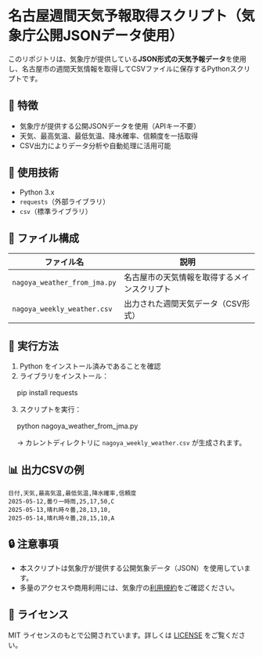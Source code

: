 # 名古屋週間天気予報取得スクリプト（気象庁公開JSONデータ使用）

このリポジトリは、気象庁が提供している**JSON形式の天気予報データ**を使用し、名古屋市の週間天気情報を取得してCSVファイルに保存するPythonスクリプトです。

## 📌 特徴
- 気象庁が提供する公開JSONデータを使用（APIキー不要）
- 天気、最高気温、最低気温、降水確率、信頼度を一括取得
- CSV出力によりデータ分析や自動処理に活用可能

## 🔧 使用技術
- Python 3.x
- `requests`（外部ライブラリ）
- `csv`（標準ライブラリ）

## 📁 ファイル構成

| ファイル名 | 説明 |
|------------|------|
| `nagoya_weather_from_jma.py` | 名古屋市の天気情報を取得するメインスクリプト |
| `nagoya_weekly_weather.csv` | 出力された週間天気データ（CSV形式） |

## 🚀 実行方法

1. Python をインストール済みであることを確認
2. ライブラリをインストール：


 　 pip install requests


3. スクリプトを実行：


 　 python nagoya_weather_from_jma.py


 　 → カレントディレクトリに `nagoya_weekly_weather.csv` が生成されます。

## 📊 出力CSVの例

```csv
日付,天気,最高気温,最低気温,降水確率,信頼度
2025-05-12,曇り一時雨,25,17,50,C
2025-05-13,晴れ時々曇,28,13,10,
2025-05-14,晴れ時々曇,28,15,10,A
```

## 🔒 注意事項

* 本スクリプトは気象庁が提供する公開気象データ（JSON）を使用しています。
* 多量のアクセスや商用利用には、気象庁の[利用規約](https://www.data.jma.go.jp/developer/)をご確認ください。

## 📎 ライセンス

MIT ライセンスのもとで公開されています。詳しくは [LICENSE](./LICENSE) をご覧ください。

